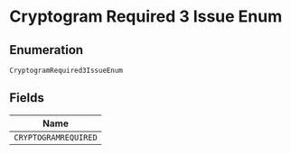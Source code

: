 
# Cryptogram Required 3 Issue Enum

## Enumeration

`CryptogramRequired3IssueEnum`

## Fields

| Name |
|  --- |
| `CRYPTOGRAMREQUIRED` |

